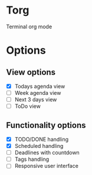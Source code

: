 # Torg
Terminal org mode
# Options
## View options
- [x] Todays agenda view
- [ ] Week agenda view
- [ ] Next 3 days view
- [ ] ToDo view
## Functionality options
- [x] TODO/DONE handling
- [x] Scheduled handling
- [ ] Deadlines with countdown
- [ ] Tags handling
- [ ] Responsive user interface

